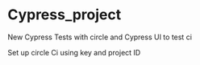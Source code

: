 # Cypress_project
New Cypress Tests with circle and Cypress UI to test ci 


Set up circle Ci using key and project ID
